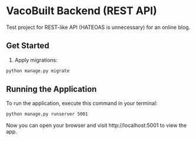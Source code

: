 # VacoBuilt Backend (REST API)

Test project for REST-like API (HATEOAS is unnecessary) for an online blog.

## Get Started
1. Apply migrations:
```bash
python manage.py migrate
```

## Running the Application

To run the application, execute this command in your terminal:

```bash
python manage.py runserver 5001
```

Now you can open your browser and visit http://localhost:5001 to view the app.
